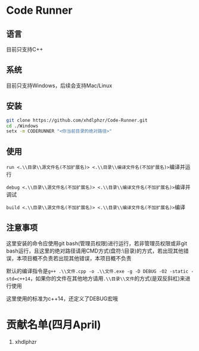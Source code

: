 # Code Runner

## 语言

目前只支持C++

## 系统

目前只支持Windows，后续会支持Mac/Linux

## 安装

```bash
git clone https://github.com/xhdlphzr/Code-Runner.git
cd ./Windows
setx -m CODERUNNER "<你当前目录的绝对路径>"
```

## 使用

`run <.\\目录\\源文件名(不加扩展名)> <.\\目录\\编译文件名(不加扩展名)>`编译并运行

`debug <.\\目录\\源文件名(不加扩展名)> <.\\目录\\编译文件名(不加扩展名)>`编译并调试

`build <.\\目录\\源文件名(不加扩展名)> <.\\目录\\编译文件名(不加扩展名)>`编译

## 注意事项

这里安装的命令应使用git bash(管理员权限)进行运行，若非管理员权限或非git bash运行，且这里的绝对路径请用CMD方式(盘符:\目录)的方式，若出现其他错误，本项目概不负责若出现其他错误，本项目概不负责

默认的编译指令是`g++ .\\文件.cpp -o .\\文件.exe -g -D DEBUG -O2 -static -std=c++14`，如果你的文件在其他地方请用`.\\目录\\文件`的方式(是双反斜杠)来进行使用

这里使用的标准为c++14，还定义了DEBUG宏哦

# 贡献名单(四月April)

1. xhdlphzr
